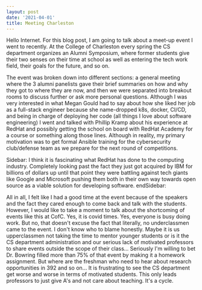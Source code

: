 ```yaml
---
layout: post
date: '2021-04-01'
title: Meeting Charleston
---
```


Hello Internet.
For this blog post, I am going to talk about a meet-up event I went to recently. At the College of Charleston every spring the CS department organizes an Alumni Symposium, where former students give their two senses on their time at school as well as entering the tech work field, their goals for the future, and so on.

The event was broken down into different sections: a general meeting where the 3 alumni panelists gave their brief summaries on how and why they got to where they are now, and then we were separated into breakout rooms to discuss further or ask more personal questions. Although I was very interested in what Megan Gould had to say about how she liked her job as a full-stack engineer because she name-dropped k8s, docker, CI/CD, and being in charge of deploying her code (all things I love about software engineering) I went and talked with Phillip Kramp about his experience at RedHat and possibly getting the school on board with RedHat Academy for a course or something along those lines. Although in reality, my primary motivation was to get formal Ansible training for the cybersecurity club/defense team as we prepare for the next round of competitions.

Sidebar:
I think it is fascinating what RedHat has done to the computing industry. Completely looking past the fact they just got acquired by IBM for billions of dollars up until that point they were battling against tech giants like Google and Microsoft pushing them both in their own way towards open source as a viable solution for developing software.
endSidebar:

All in all, I felt like I had a good time at the event because of the speakers and the fact they cared enough to come back and talk with the students. However, I would like to take a moment to talk about the shortcoming of events like this at CofC. Yes, it is covid times. Yes, everyone is busy doing work. But no, that doesn't excuse the fact that literally, no underclassmen came to the event. I don't know who to blame honestly. Maybe it is us upperclassmen not taking the time to mentor younger students or is it the CS department administration and our serious lack of motivated professors to share events outside the scope of their class... Seriously I'm willing to bet Dr. Bowring filled more than 75% of that event by making it a homework assignment. But where are the freshman who need to hear about research opportunities in 392 and so on... It is frustrating to see the CS department get worse and worse in terms of motivated students. This only leads professors to just give A's and not care about teaching. It's a cycle.
